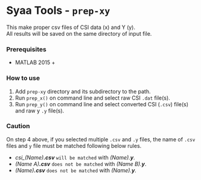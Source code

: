 # Syaa Tools - `prep-xy`

This make proper csv files of CSI data (x) and Y (y).\
All results will be saved on the same directory of input file.

### Prerequisites

-   MATLAB 2015 +

### How to use

1. Add `prep-xy` directory and its subdirectory to the path.
2. Run `prep_x()` on command line and select raw CSI `.dat` file(s).
3. Run `prep_y()` on command line and select converted CSI (`.csv`) file(s) and raw y `.y` file(s).

### Caution

On step 4 above, if you selected multiple `.csv` and `.y` files, the name of `.csv` files and `y` file must be matched following below rules.

-   _csi\_(Name)**.csv**_ `will be matched` with _(Name).**y**_.
-   _(Name A)**.csv**_ `does not be matched` with _(Name B).**y**_.
-   _(Name)**.csv**_ `does not be matched` with _(Name).**y**_.
